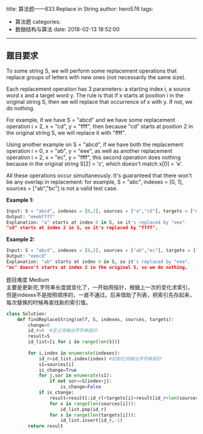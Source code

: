 title: 算法题——833 Replace in String
author: hero576
tags:
  - 算法题
categories:
  - 数据结构与算法
date: 2018-02-13 18:52:00
---
> 
<!-- more -->


## 题目要求
To some string S, we will perform some replacement operations that replace groups of letters with new ones (not necessarily the same size).

Each replacement operation has 3 parameters: a starting index i, a source word x and a target word y.  The rule is that if x starts at position i in the original string S, then we will replace that occurrence of x with y.  If not, we do nothing.

For example, if we have S = "abcd" and we have some replacement operation i = 2, x = "cd", y = "ffff", then because "cd" starts at position 2 in the original string S, we will replace it with "ffff".

Using another example on S = "abcd", if we have both the replacement operation i = 0, x = "ab", y = "eee", as well as another replacement operation i = 2, x = "ec", y = "ffff", this second operation does nothing because in the original string S[2] = 'c', which doesn't match x[0] = 'e'.

All these operations occur simultaneously.  It's guaranteed that there won't be any overlap in replacement: for example, S = "abc", indexes = [0, 1], sources = ["ab","bc"] is not a valid test case.

**Example 1:**
```python
Input: S = "abcd", indexes = [0,2], sources = ["a","cd"], targets = ["eee","ffff"]
Output: "eeebffff"
Explanation: "a" starts at index 0 in S, so it's replaced by "eee".
"cd" starts at index 2 in S, so it's replaced by "ffff".
```
**Example 2:**
```python
Input: S = "abcd", indexes = [0,2], sources = ["ab","ec"], targets = ["eee","ffff"]
Output: "eeecd"
Explanation: "ab" starts at index 0 in S, so it's replaced by "eee". 
"ec" doesn't starts at index 2 in the original S, so we do nothing.
```
题目难度 Medium  
主要是更新完,字符串长度就变化了，一开始用指针，根据上一次的变化求索引，但是indexex不是按照顺序的，一直不通过。后来借助了列表，把索引先存起来，每次替换的时候再查找新的索引值。
```python
class Solution:
    def findReplaceString(self, S, indexes, sources, targets):
        change=0
        id_r=0  #定义待输出字符串指针
        result=S
        id_list=[i for i in range(len(S))]
        
        for i,index in enumerate(indexes):
            id_r=id_list.index(index) #初始化待输出字符串指针
            s1=sources[i]
            is_change=True
            for j,sor in enumerate(s1):
                if not sor==S[index+j]:
                    is_change=False
            if is_change:
                result=result[:id_r]+targets[i]+result[id_r+len(sources[i]):]
                for x in range(len(sources[i])):
                    id_list.pop(id_r)
                for x in range(len(targets[i])):
                    id_list.insert(id_r,-1)
        return result
```